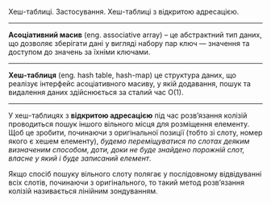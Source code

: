 Хеш-таблиці. Застосування. Хеш-таблиці з відкритою адресацією.

---
__Асоціативний масив__ (eng. associative array) – це абстрактний тип даних, що дозволяє зберігати дані у вигляді набору пар ключ — значення та доступом до значень за їхніми ключами.

---
__Хеш-таблиця__ (eng. hash table, hash-map) це структура даних, що реалізує інтерфейс асоціативного масиву, у якій додавання, пошук та видалення даних здійснюється за сталий час O(1).

---
У хеш-таблицях з __відкритою адресацією__ під час розв’язання колізій проводиться пошук іншого вільного місця для розміщення елементу.
Щоб це зробити, починаючи з оригінальної позиції (тобто зі слоту,
номер якого є хешем елементу), _будемо переміщуватися по слотах деяким визначеним способом, доти, доки не буде знайдено порожній слот, власне у який і буде записаний елемент_.

Якщо спосіб пошуку вільного слоту полягає у послідовному
відвідуванні всіх слотів, починаючи з оригінального, то такий метод
розв’язання колізій називається лінійним зондуванням.
